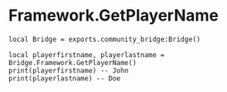 # Framework.GetPlayerName

```
local Bridge = exports.community_bridge:Bridge()

local playerfirstname, playerlastname = Bridge.Framework.GetPlayerName()
print(playerfirstname) -- John
print(playerlastname) -- Doe
```
